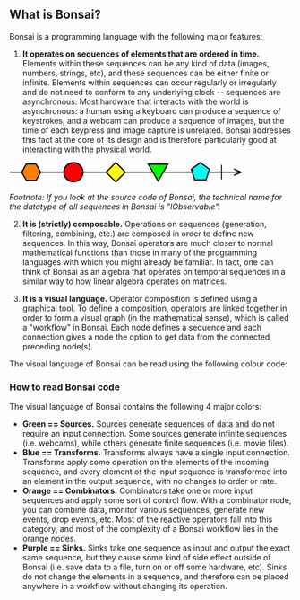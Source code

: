 ## What is Bonsai?

Bonsai is a programming language with the following major features:

1. **It operates on sequences of elements that are ordered in time.** Elements within these sequences can be any kind of data (images, numbers, strings, etc), and these sequences can be either finite or infinite. Elements within sequences can occur regularly or irregularly and do not need to conform to any underlying clock -- sequences are asynchronous. Most hardware that interacts with the world is asynchronous: a human using a keyboard can produce a sequence of keystrokes, and a webcam can produce a sequence of images, but the time of each keypress and image capture is unrelated. Bonsai addresses this fact at the core of its design and is therefore particularly good at interacting with the physical world.

![A simple sequence](../images/simple-sequence.svg)

_Footnote: If you look at the source code of Bonsai, the technical name for the datatype of all sequences in Bonsai is "IObservable"._

2. **It is (strictly) composable.** Operations on sequences (generation, filtering, combining, etc.) are composed in order to define new sequences. In this way, Bonsai operators are much closer to normal mathematical functions than those in many of the programming languages with which you might already be familiar. In fact, one can think of Bonsai as an algebra that operates on temporal sequences in a similar way to how linear algebra operates on matrices.

3. **It is a visual language.** Operator composition is defined using a graphical tool. To define a composition, operators are linked together in order to form a visual graph (in the mathematical sense), which is called a "workflow" in Bonsai. Each node defines a sequence and each connection gives a node the option to get data from the connected preceding node(s).

The visual language of Bonsai can be read using the following colour code:

### How to read Bonsai code

The visual language of Bonsai contains the following 4 major colors:

- **Green == Sources.** Sources generate sequences of data and do not require an input connection. Some sources generate infinite sequences (i.e. webcams), while others generate finite sequences (i.e. movie files).
- **Blue == Transforms.** Transforms always have a single input connection. Transforms apply some operation on the elements of the incoming sequence, and every element of the input sequence is transformed into an element in the output sequence, with no changes to order or rate.
- **Orange == Combinators.** Combinators take one or more input sequences and apply some sort of control flow. With a combinator node, you can combine data, monitor various sequences, generate new events, drop events, etc. Most of the reactive operators fall into this category, and most of the complexity of a Bonsai workflow lies in the orange nodes.
- **Purple == Sinks.** Sinks take one sequence as input and output the exact same sequence, but they cause some kind of side effect outside of Bonsai (i.e. save data to a file, turn on or off some hardware, etc). Sinks do not change the elements in a sequence, and therefore can be placed anywhere in a workflow without changing its operation.
